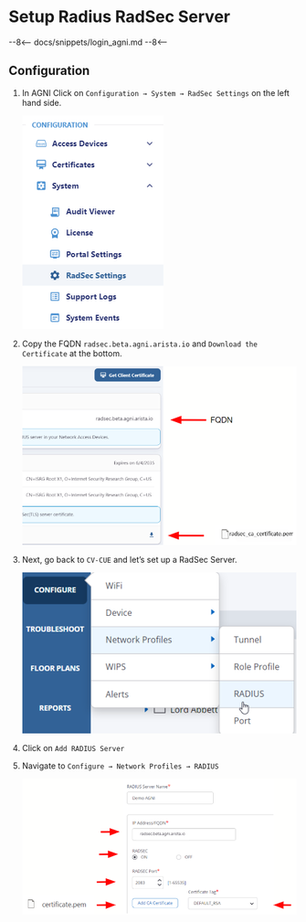 # Setup Radius RadSec Server

--8<--
docs/snippets/login_agni.md
--8<--

## Configuration

1. In AGNI Click on `Configuration → System → RadSec Settings` on the left hand side.

    ![AGNI RadSec Settings](./assets/images/radius/01_agni.png)

3. Copy the FQDN `radsec.beta.agni.arista.io` and `Download the Certificate` at the bottom.
   
    ![AGNI RadSec Certificate](./assets/images/radius/03_agni.png)

4. Next, go back to `CV-CUE` and let’s set up a RadSec Server.  

    ![AGNI RadSec Certificate](./assets/images/radius/10_cue.png)

5. Click on `Add RADIUS Server`

6. Navigate to `Configure → Network Profiles → RADIUS`

    ![AGNI RadSec Certificate](./assets/images/radius/12_cue.png)

